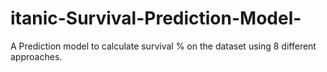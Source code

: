 # itanic-Survival-Prediction-Model-
A Prediction model to calculate survival % on the dataset using 8 different approaches.
